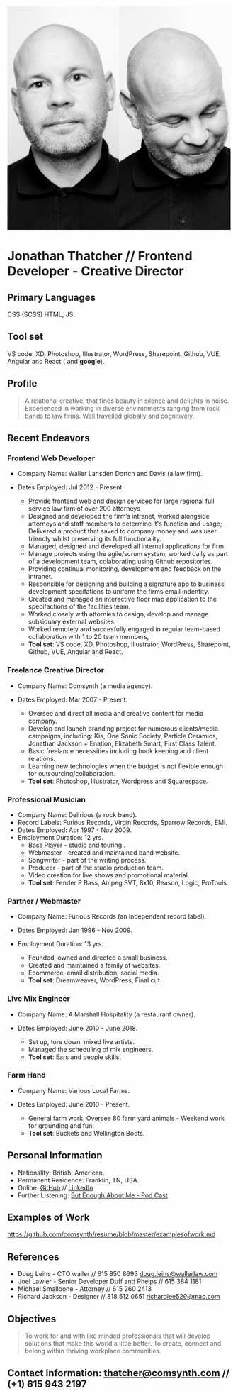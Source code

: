 ![](thatcher.jpg)
# Jonathan Thatcher // Frontend Developer - Creative Director
## Primary Languages
CSS (SCSS) HTML, JS.
## Tool set
VS code, XD, Photoshop, Illustrator, WordPress, Sharepoint, Github, VUE, Angular and React ( and **google**). 
## Profile
> A relational creative, that finds beauty in silence and delights in noise. Experienced in working in diverse environments ranging from rock bands to law firms. Well travelled globally and cognitively.

## Recent Endeavors
### Frontend Web Developer
- Company Name: Waller Lansden Dortch and Davis (a law firm).
- Dates Employed: Jul 2012 -  Present.

  - Provide frontend web and design services for large regional full service law firm of over 200 attorneys
  - Designed and developed the firm’s intranet, worked alongside attorneys and staff members to determine it's function and usage; Delivered a product that saved to company money and was user friendly whilst preserving its full functionality.
  - Managed, designed and developed all internal applications for firm.
  - Manage projects using the agile/scrum system, worked daily as part of a development team, colaborating using Github repositories.
  - Providing continual monitoring, development and feedback on the intranet.
  - Responsible for designing and building a signature app to business development specifations to uniform the firms email indentity.
  - Created and managed an interactive floor map application to the specifactions of the facilities team.
  - Worked closely with attornies to design, develop and manage subsiduary external websites.
  - Worked remotely and succesfully engaged in regular team-based collaboration with 1 to 20 team members,
  - **Tool set**: VS code, XD, Photoshop, Illustrator, WordPress, Sharepoint, Github, VUE, Angular and React. 
 
### Freelance Creative Director
- Company Name: Comsynth (a media agency).
- Dates Employed: Mar 2007 - Present.

  - Oversee and direct all media and creative content for media company.
  - Develop and launch branding project for numerous clients/media campaigns, including: Kia, One Sonic Society, Particle Ceramics, Jonathan Jackson + Enation, Elizabeth Smart, First Class Talent.
  - Basic freelance necessities including book keeping and client relations. 
  - Learning new technologies when the budget is not flexible enough for outsourcing/collaboration.
  - **Tool set**: Photoshop, Illustrator, Wordpress and Squarespace.
### Professional Musician
- Company Name: Delirious (a rock band).
- Record Labels: Furious Records, Virgin Records, Sparrow Records, EMI.
- Dates Employed: Apr 1997 - Nov 2009. 
- Employment Duration: 12 yrs.
  - Bass Player - studio and touring .
  - Webmaster - created and maintained band website.
  - Songwriter - part of the writing process.
  - Producer -  part of the studio production team.
  - Video creation for live shows and promotional material.
  - **Tool set**: Fender P Bass, Ampeg SVT, 8x10, Reason, Logic, ProTools.
### Partner / Webmaster
- Company Name: Furious Records (an independent record label).
- Dates Employed: Jan 1996 - Nov 2009.
- Employment Duration: 13 yrs.

  - Founded, owned and directed a small business.
  - Created and maintained a family of websites. 
  - Ecommerce, email distribution, social media.
  - **Tool set**: Dreamweaver, WordPress, Final cut.
### Live Mix Engineer
- Company Name: A Marshall Hospitality (a restaurant owner).
- Dates Employed: June 2010 - June 2018.

  - Set up, tore down, mixed live artists.
  - Managed the scheduling of mix engineers.
  - **Tool set**: Ears and people skills.
### Farm Hand
- Company Name: Various Local Farms.
- Dates Employed: June 2010 - Present.

  - General farm work. Oversee 80 farm yard animals -  Weekend work for grounding and fun.
  - **Tool set**: Buckets and Wellington Boots.
## Personal Information
- Nationality: British, American.
- Permanent Residence: Franklin, TN, USA.
- Online: [GitHub](https://github.com/comsynth/resume/) // [LinkedIn](https://www.linkedin.com/in/arkyard/)
- Further Listening: [But Enough About Me - Pod Cast](https://podcasts.apple.com/us/podcast/ep-12-jon-thatcher/id1464781115?i=1000454409914)



## Examples of Work
https://github.com/comsynth/resume/blob/master/examplesofwork.md

## References
- Doug Leins - CTO waller // 615 850 8693 doug.leins@wallerlaw.com
- Joel Lawler - Senior Developer Duff and Phelps // 615 384 1181
- Michael Smallbone - Attorney // 615 260 2413
- Richard Jackson - Designer // 818 512 0651 richardlee529@mac.com

## Objectives
> To work for and with like minded professionals that will develop solutions that make this world a little better. To create, connect and belong within thriving workplace communities.

## Contact Information: [thatcher@comsynth.com](mailto:thatcher@comsynth.com) // (+1) **615 943 2197**

